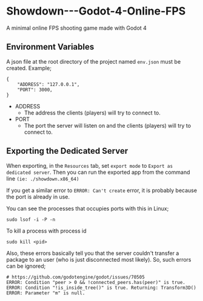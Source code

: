 # Showdown---Godot-4-Online-FPS
A minimal online FPS shooting game made with Godot 4


## Environment Variables

A json file at the root directory of the project named `env.json` must be created. Example;
```
{
	"ADDRESS": "127.0.0.1",
	"PORT": 3000,
}
```

- ADDRESS
	- The address the clients (players) will try to connect to.
- PORT
	- The port the server will listen on and the clients (players) will try to connect to.

## Exporting the Dedicated Server

When exporting, in the `Resources` tab, set `export mode` to `Export as dedicated server`. Then you can run the exported app from the command line `(ie: ./showdown.x86_64)`

If you get a similar error to `ERROR: Can't create` error, it is probably because the port is already in use.

You can see the processes that occupies ports with this in Linux;

```
sudo lsof -i -P -n 
```

To kill a process with process id

```
sudo kill <pid>
```

Also, these errors basically tell you that the server couldn't transfer a package to an user (who is just disconnected most likely). So, such errors can be ignored;

```
# https://github.com/godotengine/godot/issues/70505
ERROR: Condition "peer > 0 && !connected_peers.has(peer)" is true.
ERROR: Condition "!is_inside_tree()" is true. Returning: Transform3D()
ERROR: Parameter "m" is null.
```
